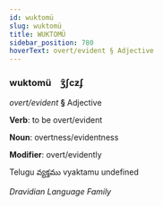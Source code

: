 ```yaml
---
id: wuktomü
slug: wuktomü
title: WUKTOMÜ
sidebar_position: 780
hoverText: overt/evident § Adjective
---
```


### wuktomü&emsp;<span kind="abugida">ʒ̑ʃcƶʄ</span>

*overt/evident* **§** Adjective

**Verb**: to be overt/evident

**Noun**: overtness/evidentness

**Modifier**: overt/evidently

Telugu వ్యక్తము vyaktamu undefined

*Dravidian Language Family*